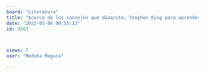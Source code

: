 ```yaml
---
board: "Literatura"
title: "Acerca de los consejos que d&aacute; Stephen King para aprender a escribir"
date: "2022-03-06 00:55:23"
id: 3503



views: 7
user: "Meduka Meguca"

---
```

